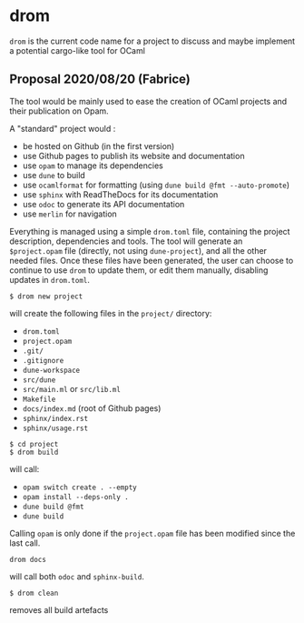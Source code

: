 # drom

`drom` is the current code name for a project to discuss and maybe implement a potential cargo-like tool for OCaml

## Proposal 2020/08/20 (Fabrice)

The tool would be mainly used to ease the creation of OCaml projects
and their publication on Opam.

A "standard" project would :
* be hosted on Github (in the first version)
* use Github pages to publish its website and documentation
* use `opam` to manage its dependencies
* use `dune` to build
* use `ocamlformat` for formatting (using `dune build @fmt --auto-promote`)
* use `sphinx` with ReadTheDocs for its documentation
* use `odoc` to generate its API documentation
* use `merlin` for navigation

Everything is managed using a simple `drom.toml` file, containing the
project description, dependencies and tools. The tool will generate an
`$project.opam` file (directly, not using `dune-project`), and all the
other needed files. Once these files have been generated, the user can
choose to continue to use `drom` to update them, or edit them
manually, disabling updates in `drom.toml`.

```
$ drom new project
```

will create the following files in the `project/` directory:
* `drom.toml`
* `project.opam`
* `.git/`
* `.gitignore`
* `dune-workspace`
* `src/dune`
* `src/main.ml` or `src/lib.ml`
* `Makefile`
* `docs/index.md` (root of Github pages)
* `sphinx/index.rst`
* `sphinx/usage.rst`

```
$ cd project
$ drom build
```

will call:
* `opam switch create . --empty`
* `opam install --deps-only .`
* `dune build @fmt`
* `dune build`

Calling `opam` is only done if the `project.opam` file has been modified since
the last call.


```
drom docs
```
will call both `odoc` and `sphinx-build`.

```
$ drom clean
```
removes all build artefacts
